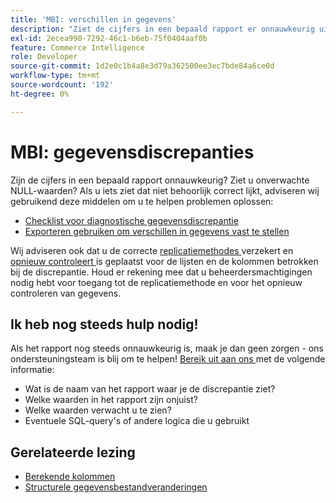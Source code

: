 ```yaml
---
title: 'MBI: verschillen in gegevens'
description: "Ziet de cijfers in een bepaald rapport er onnauwkeurig uit? Ziet u onverwachte NULL-waarden? Als u iets ziet dat niet helemaal juist lijkt, adviseren wij gebruikend deze middelen om u te helpen problemen oplossen:"
exl-id: 2ecea990-7292-46c1-b6eb-75f0404aaf0b
feature: Commerce Intelligence
role: Developer
source-git-commit: 1d2e0c1b4a8e3d79a362500ee3ec7bde84a6ce0d
workflow-type: tm+mt
source-wordcount: '192'
ht-degree: 0%

---
```


# MBI: gegevensdiscrepanties

Zijn de cijfers in een bepaald rapport onnauwkeurig? Ziet u onverwachte NULL-waarden? Als u iets ziet dat niet behoorlijk correct lijkt, adviseren wij gebruikend deze middelen om u te helpen problemen oplossen:

* [Checklist voor diagnostische gegevensdiscrepantie](/help/troubleshooting/miscellaneous/diagnosing-a-data-discrepancy.md)
* [Exporteren gebruiken om verschillen in gegevens vast te stellen](/help/troubleshooting/miscellaneous/using-data-exports-to-pinpoint-discrepancies.md)

Wij adviseren ook dat u de correcte [ replicatiemethodes ](https://docs.magento.com/mbi/data-analyst/data-warehouse-mgr/cfg-replication-methods.html) verzekert en [ opnieuw controleert ](https://docs.magento.com/mbi/data-analyst/data-warehouse-mgr/cfg-data-rechecks.html) is geplaatst voor de lijsten en de kolommen betrokken bij de discrepantie. Houd er rekening mee dat u beheerdersmachtigingen nodig hebt voor toegang tot de replicatiemethode en voor het opnieuw controleren van gegevens.

## Ik heb nog steeds hulp nodig!

Als het rapport nog steeds onnauwkeurig is, maak je dan geen zorgen - ons ondersteuningsteam is blij om te helpen! [ Bereik uit aan ons ](/help/help-center-guide/help-center/magento-help-center-user-guide.md#submit-ticket) met de volgende informatie:

* Wat is de naam van het rapport waar je de discrepantie ziet?
* Welke waarden in het rapport zijn onjuist?
* Welke waarden verwacht u te zien?
* Eventuele SQL-query&#39;s of andere logica die u gebruikt

## Gerelateerde lezing

* [Berekende kolommen](/help/how-to/general/mbi-creating-and-editing-advanced-calculated-columns.md)
* [ Structurele gegevensbestandveranderingen ](https://experienceleague.adobe.com/docs/commerce-business-intelligence/mbi/analyze/connecting/data-migration-services.html)
